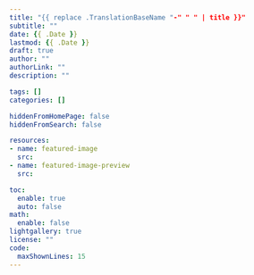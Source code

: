 ```yaml
---
title: "{{ replace .TranslationBaseName "-" " " | title }}"
subtitle: ""
date: {{ .Date }}
lastmod: {{ .Date }}
draft: true
author: ""
authorLink: ""
description: ""

tags: []
categories: []

hiddenFromHomePage: false
hiddenFromSearch: false

resources:
- name: featured-image
  src:
- name: featured-image-preview
  src:

toc:
  enable: true
  auto: false
math:
  enable: false
lightgallery: true
license: ""
code:
  maxShownLines: 15
---
```


<!--more-->

